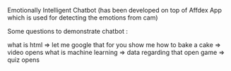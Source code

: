 Emotionally Intelligent Chatbot (has been developed on top of Affdex App which is used for detecting the emotions from cam)

Some questions to demonstrate chatbot :

what is html => let me google that for you
show me how to bake a cake => video opens 
what is machine learning => data regarding that 
open game => quiz opens 

